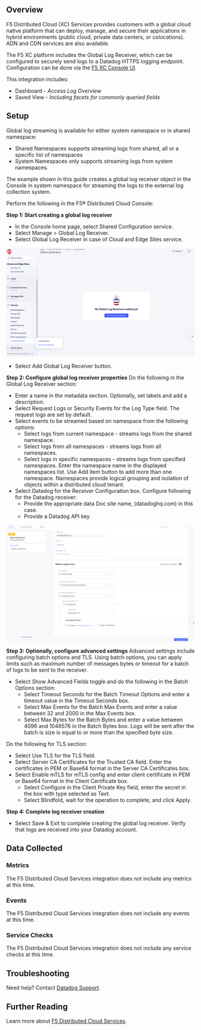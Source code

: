 ## Overview

F5 Distributed Cloud (XC) Services provides customers with a global cloud native platform that can deploy, manage, and secure their applications in hybrid environments (public cloud, private data centers, or colocations). ADN and CDN services are also available. 

The F5 XC platform includes the Global Log Receiver, which can be configured to securely send logs to a Datadog HTTPS logging endpoint. Configuration can be done via the [F5 XC Console UI][6].


This integration includes:

- Dashboard - *Access Log Overview*
- Saved View - *Including facets for commonly queried fields*

## Setup

Global log streaming is available for either system namespace or in shared namespace:
- Shared Namespaces supports streaming logs from shared, all or a specific list of namespaces
- System Namespaces only supports streaming logs from system namespaces.

The example shown in this guide creates a global log receiver object in the Console in system namespace for streaming the logs to the external log collection system.

Perform the following in the F5® Distributed Cloud Console:

**Step 1: Start creating a global log receiver**

- In the Console home page, select Shared Configuration service.
- Select Manage > Global Log Receiver.
- Select Global Log Receiver in case of Cloud and Edge Sites service.

![snapshot][3]

- Select Add Global Log Receiver button.

**Step 2: Configure global log receiver properties**
Do the following in the Global Log Receiver section:

- Enter a name in the metadata section. Optionally, set labels and add a description.
- Select Request Logs or Security Events for the Log Type field. The request logs are set by default.
- Select events to be streamed based on namespace from the following options:
    - Select logs from current namespace - streams logs from the shared namespace.
    - Select logs from all namespaces - streams logs from all namespaces.
    - Select logs in specific namespaces - streams logs from specified namespaces. Enter the namespace name in the displayed namespaces list. Use Add item button to add more than one namespace.  Namespaces provide logical grouping and isolation of objects within a distributed cloud tenant.
- Select Datadog for the Receiver Configuration box. Configure following for the Datadog receiver:
    - Provide the appropriate data Doc site name, (datadoghq.com) in this case.   
    - Provide a Datadog API key.

![snapshot][4]

**Step 3: Optionally, configure advanced settings**
Advanced settings include configuring batch options and TLS. Using batch options, you can apply limits such as maximum number of messages bytes or timeout for a batch of logs to be sent to the receiver.

- Select Show Advanced Fields toggle and do the following in the Batch Options section:
    - Select Timeout Seconds for the Batch Timeout Options and enter a timeout value in the Timeout Seconds box.
    - Select Max Events for the Batch Max Events and enter a value between 32 and 2000 in the Max Events box.
    - Select Max Bytes for the Batch Bytes and enter a value between 4096 and 1048576 in the Batch Bytes box. Logs will be sent after the batch is size is equal to or more than the specified byte size.

Do the following for TLS section:

- Select Use TLS for the TLS field.
- Select Server CA Certificates for the Trusted CA field. Enter the certificates in PEM or Base64 format in the Server CA Certificates box.
- Select Enable mTLS for mTLS config and enter client certificate in PEM or Base64 format in the Client Certificate box.
    - Select Configure in the Client Private Key field, enter the secret in the box with type selected as Text.
    - Select Blindfold, wait for the operation to complete, and click Apply.

**Step 4: Complete log receiver creation**

- Select Save & Exit to complete creating the global log receiver. Verify that logs are received into your Datadog account.

## Data Collected

### Metrics

The F5 Distributed Cloud Services integration does not include any metrics at this time.

### Events

The F5 Distributed Cloud Services integration does not include any events at this time.

### Service Checks

The F5 Distributed Cloud Services integration does not include any service checks at this time.

## Troubleshooting

Need help? Contact [Datadog Support][5].

## Further Reading

Learn more about [F5 Distributed Cloud Services][7].

[3]: images/image-0.png
[4]: images/logreceiver-config.png
[5]: http://docs.datadoghq.com/help/
[6]: https://www.f5.com/cloud/products/distributed-cloud-console
[7]: https://www.f5.com/cloud
